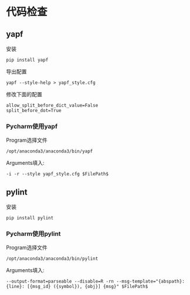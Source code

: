 # 代码检查

## yapf

安装
```
pip install yapf
```


导出配置
```
yapf --style-help > yapf_style.cfg
```

修改下面的配置
```
allow_split_before_dict_value=False
split_before_dot=True
```

### Pycharm使用yapf

Program选择文件
```
/opt/anaconda3/anaconda3/bin/yapf
```

Arguments填入:
```
-i -r --style yapf_style.cfg $FilePath$
```

## pylint

安装
```
pip install pylint
```

### Pycharm使用pylint

Program选择文件
```
/opt/anaconda3/anaconda3/bin/pylint
```

Arguments填入:
```
--output-format=parseable --disable=R -rn --msg-template="{abspath}:{line}: [{msg_id} ({symbol}), {obj}] {msg}" $FilePath$
```